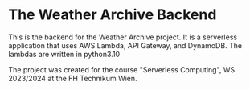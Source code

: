 # The Weather Archive Backend

This is the backend for the Weather Archive project. It is a serverless application that uses AWS Lambda, API Gateway, and DynamoDB. The lambdas are written in python3.10

The project was created for the course "Serverless Computing", WS 2023/2024 at the FH Technikum Wien.